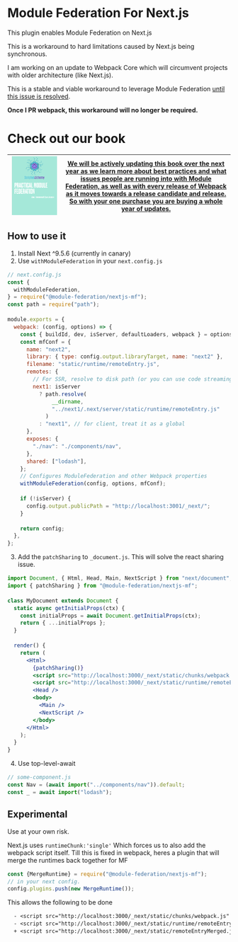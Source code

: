 # Module Federation For Next.js

This plugin enables Module Federation on Next.js

This is a workaround to hard limitations caused by Next.js being synchronous.

I am working on an update to Webpack Core which will circumvent projects with older architecture (like Next.js).

This is a stable and viable workaround to leverage Module Federation [until this issue is resolved](https://github.com/webpack/webpack/issues/11811).

**Once I PR webpack, this workaround will no longer be required.**

# Check out our book

| <a href="https://module-federation.myshopify.com/products/practical-module-federation" target="_blank"><img src="./docs/MFCover.png" alt='Practical Module Federation Book' width="95%"/></a> | <a href="https://module-federation.myshopify.com/products/practical-module-federation" target="_blank">We will be actively updating this book over the next year as we learn more about best practices and what issues people are running into with Module Federation, as well as with every release of Webpack as it moves towards a release candidate and release. So with your one purchase you are buying a whole year of updates.</a> |
| --------------------------------------------------------------------------------------------------------------------------------------------------------------------------------------------- | ------------------------------------------------------------------------------------------------------------------------------------------------------------------------------------------------------------------------------------------------------------------------------------------------------------------------------------------------------------------------------------------------------------------------------------------ |



## How to use it
1. Install Next ^9.5.6 (currently in canary)
2. Use `withModuleFederation` in your `next.config.js`

```js
// next.config.js
const {
  withModuleFederation,
} = require("@module-federation/nextjs-mf");
const path = require("path");

module.exports = {
  webpack: (config, options) => {
    const { buildId, dev, isServer, defaultLoaders, webpack } = options;
    const mfConf = {
      name: "next2",
      library: { type: config.output.libraryTarget, name: "next2" },
      filename: "static/runtime/remoteEntry.js",
      remotes: {
        // For SSR, resolve to disk path (or you can use code streaming if you have access)
        next1: isServer
          ? path.resolve(
              __dirname,
              "../next1/.next/server/static/runtime/remoteEntry.js"
            )
          : "next1", // for client, treat it as a global
      },
      exposes: {
        "./nav": "./components/nav",
      },
      shared: ["lodash"],
    };
    // Configures ModuleFederation and other Webpack properties
    withModuleFederation(config, options, mfConf);

    if (!isServer) {
      config.output.publicPath = "http://localhost:3001/_next/";
    }

    return config;
  },
};
```

3. Add the `patchSharing` to `_document.js`. This will solve the react sharing issue.

```jsx
import Document, { Html, Head, Main, NextScript } from "next/document";
import { patchSharing } from "@module-federation/nextjs-mf";

class MyDocument extends Document {
  static async getInitialProps(ctx) {
    const initialProps = await Document.getInitialProps(ctx);
    return { ...initialProps };
  }

  render() {
    return (
      <Html>
        {patchSharing()}
        <script src="http://localhost:3000/_next/static/chunks/webpack.js" />
        <script src="http://localhost:3000/_next/static/runtime/remoteEntry.js" />
        <Head />
        <body>
          <Main />
          <NextScript />
        </body>
      </Html>
    );
  }
}
```

4. Use top-level-await

```js
// some-component.js
const Nav = (await import("../components/nav")).default;
const _ = await import("lodash");
```

## Experimental

Use at your own risk.

Next.js uses `runtimeChunk:'single'`
Which forces us to also add the webpack script itself. Till this is fixed in webpack, heres a plugin that will merge the runtimes back together for MF

```js
const {MergeRuntime} = require("@module-federation/nextjs-mf");
// in your next config.
config.plugins.push(new MergeRuntime());
```

This allows the following to be done

```diff
  - <script src="http://localhost:3000/_next/static/chunks/webpack.js" />
  - <script src="http://localhost:3000/_next/static/runtime/remoteEntry.js" />
  + <script src="http://localhost:3000/_next/static/remoteEntryMerged.js" />
```
